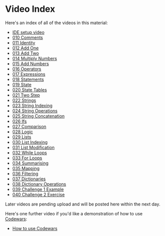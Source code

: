 # Video Index

Here's an index of all of the videos in this material:

* [IDE setup video](https://youtu.be/c0GdcmPfKL4)
* [010 Comments](https://youtu.be/JxLwSFfns_4)
* [011 Identity](https://youtu.be/FsDqswkr6NM)
* [012 Add One](https://youtu.be/QapwWktcoxg&t=0s)
* [013 Add Two](https://youtu.be/QapwWktcoxg&t=84s)
* [014 Multiply Numbers](https://youtu.be/QapwWktcoxg&t=322s)
* [015 Add Numbers](https://youtu.be/QapwWktcoxg&t=444s)
* [016 Operators](https://youtu.be/QapwWktcoxg&t=606s)
* [017 Expressions](https://youtu.be/S14_jDPjXYg&t=0s)
* [018 Statements](https://youtu.be/S14_jDPjXYg&t=460s)
* [019 State](https://youtu.be/S14_jDPjXYg&t=625s)
* [020 State Tables](https://youtu.be/S14_jDPjXYg&t=720s)
* [021 Two Step](https://youtu.be/QoSng0as5BY&t=0s)
* [022 Strings](https://youtu.be/QoSng0as5BY&t=308s)
* [023 String Indexing](https://youtu.be/QoSng0as5BY&t=410s)
* [024 String Operations](https://youtu.be/QoSng0as5BY&t=760s)
* [025 String Concatenation](https://youtu.be/QoSng0as5BY&t=1098s)
* [026 Ifs](https://youtu.be/26diwnnEYJY&t=0s)
* [027 Comparison](https://youtu.be/26diwnnEYJY&t=338s)
* [028 Logic](https://youtu.be/26diwnnEYJY&t=760s)
* [029 Lists](https://youtu.be/26diwnnEYJY&t=1027s)
* [030 List Indexing](https://youtu.be/26diwnnEYJY&t=1171s)
* [031 List Modification](https://youtu.be/26diwnnEYJY&t=1337s)
* [032 While Loops](https://youtu.be/W8F1pmRu5G8&t=0s)
* [033 For Loops](https://youtu.be/W8F1pmRu5G8&t=300s)
* [034 Summarising](https://youtu.be/W8F1pmRu5G8&t=501s)
* [035 Mapping](https://youtu.be/zN-ymUZ2CPk&t=0s)
* [036 Filtering](https://youtu.be/zN-ymUZ2CPk&t=214s)
* [037 Dictionaries](https://youtu.be/zN-ymUZ2CPk&t=510s)
* [038 Dictionary Operations](https://youtu.be/zN-ymUZ2CPk&t=726s)
* [039 Challenge 1 Example](https://youtu.be/qDWyR0XpJtQ&t=0s)
* [040 Challenge 2 Exercise](https://youtu.be/qDWyR0XpJtQ&t=1295s)

Later videos are pending upload and will be posted here
within the next day.

Here's one further video if you'd like a demonstration of
how to use [Codewars](https://www.codewars.com/):

* [How to use Codewars](https://youtu.be/OGdhGv0KY3E)
